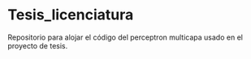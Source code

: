# Tesis_licenciatura
Repositorio para alojar el código del perceptron multicapa usado en el proyecto de tesis.
